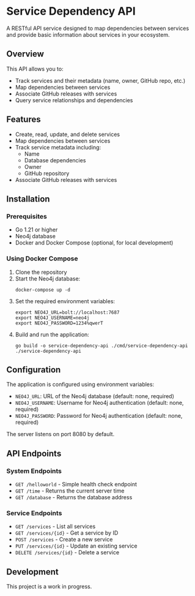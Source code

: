 # Service Dependency API

A RESTful API service designed to map dependencies between services and provide basic information about services in your ecosystem.

## Overview

This API allows you to:

- Track services and their metadata (name, owner, GitHub repo, etc.)
- Map dependencies between services
- Associate GitHub releases with services
- Query service relationships and dependencies

## Features

- Create, read, update, and delete services
- Map dependencies between services
- Track service metadata including:
  - Name
  - Database dependencies
  - Owner
  - GitHub repository
- Associate GitHub releases with services

## Installation

### Prerequisites

- Go 1.21 or higher
- Neo4j database
- Docker and Docker Compose (optional, for local development)

### Using Docker Compose

1. Clone the repository
2. Start the Neo4j database:
   ```
   docker-compose up -d
   ```
3. Set the required environment variables:
   ```
   export NEO4J_URL=bolt://localhost:7687
   export NEO4J_USERNAME=neo4j
   export NEO4J_PASSWORD=1234%qwerT
   ```
4. Build and run the application:
   ```
   go build -o service-dependency-api ./cmd/service-dependency-api
   ./service-dependency-api
   ```

## Configuration

The application is configured using environment variables:

- `NEO4J_URL`: URL of the Neo4j database (default: none, required)
- `NEO4J_USERNAME`: Username for Neo4j authentication (default: none, required)
- `NEO4J_PASSWORD`: Password for Neo4j authentication (default: none, required)

The server listens on port 8080 by default.

## API Endpoints

### System Endpoints

- `GET /helloworld` - Simple health check endpoint
- `GET /time` - Returns the current server time
- `GET /database` - Returns the database address

### Service Endpoints

- `GET /services` - List all services
- `GET /services/{id}` - Get a service by ID
- `POST /services` - Create a new service
- `PUT /services/{id}` - Update an existing service
- `DELETE /services/{id}` - Delete a service

## Development

This project is a work in progress. 
